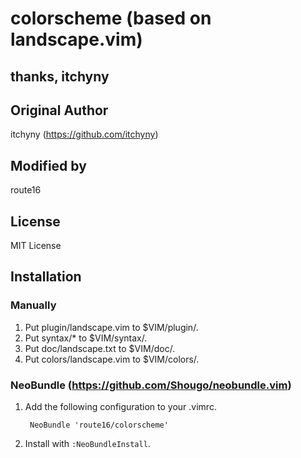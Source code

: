 # colorscheme (based on landscape.vim)
## thanks, itchyny

## Original Author
itchyny (https://github.com/itchyny)

## Modified by
route16

## License
MIT License

## Installation
### Manually
1. Put plugin/landscape.vim to $VIM/plugin/.
2. Put syntax/\* to $VIM/syntax/.
3. Put doc/landscape.txt to $VIM/doc/.
4. Put colors/landscape.vim to $VIM/colors/.

### NeoBundle (https://github.com/Shougo/neobundle.vim)
1. Add the following configuration to your .vimrc.

        NeoBundle 'route16/colorscheme'

2. Install with `:NeoBundleInstall`.

